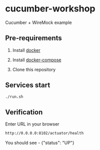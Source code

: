 # cucumber-workshop

Cucumber + WireMock example

## Pre-requirements

1. Install [docker](https://docs.docker.com/docker-for-mac/install/)

2. Install [docker-compose](https://github.com/Yelp/docker-compose/blob/master/docs/install.md)

3. Clone this repository

## Services start

```bash
./run.sh
```

## Verification

Enter URL in your browser
```bash
http://0.0.0.0:8102/actuator/health
```
You should see - {"status": "UP"}

